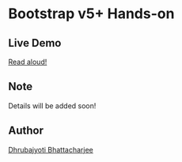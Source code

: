 # Bootstrap v5+ Hands-on

## Live Demo

[Read aloud!](https://ninja-monk-book.netlify.app/)

## Note

Details will be added soon!

## Author

[Dhrubajyoti Bhattacharjee](https://github.com/KeepSerene)
